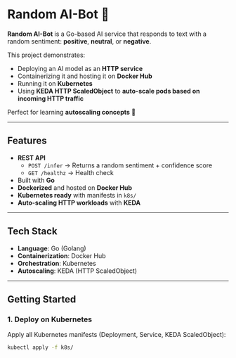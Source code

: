 # Random AI-Bot 🤖

**Random AI-Bot** is a Go-based AI service that responds to text with a random sentiment: **positive**, **neutral**, or **negative**.  

This project demonstrates:  
- Deploying an AI model as an **HTTP service**  
- Containerizing it and hosting it on **Docker Hub**  
- Running it on **Kubernetes**  
- Using **KEDA HTTP ScaledObject** to **auto-scale pods based on incoming HTTP traffic**  

Perfect for learning **autoscaling concepts** 🚀  

---

##  Features
- **REST API**
  - `POST /infer` → Returns a random sentiment + confidence score  
  - `GET /healthz` → Health check  
- Built with **Go**  
- **Dockerized** and hosted on **Docker Hub**  
- **Kubernetes ready** with manifests in `k8s/`  
- **Auto-scaling HTTP workloads** with **KEDA**  

---

##  Tech Stack
- **Language**: Go (Golang)  
- **Containerization**: Docker Hub  
- **Orchestration**: Kubernetes  
- **Autoscaling**: KEDA (HTTP ScaledObject)  

---

## Getting Started

### 1. Deploy on Kubernetes
Apply all Kubernetes manifests (Deployment, Service, KEDA ScaledObject):
```bash
kubectl apply -f k8s/
